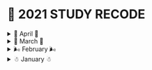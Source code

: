 # 🧾 2021  STUDY RECODE

<details>
<summary>🌼 April 🌼</summary>

#### 📖 4월 2일 
 * [초보자를 위한 리액트 200제](https://github.com/my-choe/react200)  
   * [`100` recharts로 LineChart 구현하기 1](https://github.com/my-choe/react200/commit/e14943d4c4e52856cb6bfaefee59029b1f77e568)

</details>

<details>
<summary>🌱 March 🌱</summary>
#### 📖 3월 31일 
 * [초보자를 위한 리액트 200제](https://github.com/my-choe/react200)  
    * [`099` 서울시 유동인구데이터 사용하기4 - axios로 api 호출하기](https://github.com/my-choe/react200/commit/12b0f042bd6c5b534570a28269aa4602f9e910ba)

#### 📖 3월 30일 
 * [초보자를 위한 리액트 200제](https://github.com/my-choe/react200)  
    * [`096` 서울시 유동인구 데이터 사용하기 1 - 리스트 페이지 만들기](https://github.com/my-choe/react200/commit/7604fe42e79e8570dbf61d902efd4dc797c901d0)


#### 📖 3월 24일 
 * [초보자를 위한 리액트 200제](https://github.com/my-choe/react200)  
    * [`072` submit이벤트 사용하기(onSubmit)](https://github.com/my-choe/react200/commit/c715298ca4b0f360649f78e4b7030fa9a2239e74)
    * [`073` Ref 사용하기](https://github.com/my-choe/react200/commit/c8517262fd3ba7dac9decd22a9c7a4fe0cc6410e)
    * [`074` 커링함수 구현하기](https://github.com/my-choe/react200/commit/038664a0bab3cd0451816e17469e793759f5808b)
    * [`075` 하이오더 컴포넌트 구현하기](https://github.com/my-choe/react200/commit/a643fb871bf2fb47e3bf196503a19d2265d56c14)
    * [`076` 컨텍스트 api 사용하기](https://github.com/my-choe/react200/commit/4d5d1cc98585b6bd96f9d869b049cd2c49db31c7)
    * [`077` 컨텍스트로 부모 데이터 변경하기](https://github.com/my-choe/react200/commit/b98fbca7a327153cc67940b4824ffb89044e2a8c)
    * [`078` redux 리듀서로 스토어 생성하기](https://github.com/my-choe/react200/commit/933b0d6d9429e292e87545cfae00b8528956a8a0)
    * [`079` redux 스토어 상속과 디스패치 함수 실행하기](https://github.com/my-choe/react200/commit/54bee7df2229375860a8524fdb0a2cd40903a43e)
    * [`080` redux 리듀서에서 스토어 데이터 변경하기](https://github.com/my-choe/react200/commit/1702e3d9ad82eb92b6c0478dcc177abebe92f538)
    * [`081` react-redux로 스토어 상속하기](https://github.com/my-choe/react200/commit/f19875ecf69554766230d1ad4bbded151a1e3114)
    * [`082` react-redux로 스토어 데이터 사용하기](https://github.com/my-choe/react200/commit/ee4074c0d02ae5035c29a5e6dcb437458789898c)
    * [`083` react-redux로 스토어 데이터 변경하기](https://github.com/my-choe/react200/commit/724f8e2f476b569c50898358b8c3bc27434a04c4)
    * [`084` redux 미들웨어 사용하기](https://github.com/my-choe/react200/commit/262420b0f41098356af6cdd632773fe7c6bee409)
 
#### 📖 3월 23일 
 * [초보자를 위한 리액트 200제](https://github.com/my-choe/react200)  
    * [`051` reactstrap Popovers 사용하기](https://github.com/my-choe/react200/commit/9ea437cb7ced05ce1684acb8568e4becad3d693b)
    * [`052` reactstrap Progress 사용하기](https://github.com/my-choe/react200/commit/133be8c53760fc8ff6aa8e48fbb74897d3ffb2c1)
    * [`053` reactstrap Spinner 사용하기](https://github.com/my-choe/react200/commit/304628b972339a1cd450d46b2c8b0e4023f94146)
    * [`054` reactstrap Table 사용하기](https://github.com/my-choe/react200/commit/95ac034868d3b1e08b6e35dff0c0f5f3290a172a)
    * [`055` reactstrap Tab 사용하기](https://github.com/my-choe/react200/commit/399609f3e5a513ae2fe6908c61e46f3b55312d4c)
    * [`056` sweetalert2 Basic 사용하기](https://github.com/my-choe/react200/commit/772c671115c2021376231a21d7d4a80ce1a6a924)
    * [`057` sweetalert2 position 사용하기](https://github.com/my-choe/react200/commit/d54771021b87e51f87eb59260d07905d494d1940)
    * [`058` sweetalert2 confirm 사용하기](https://github.com/my-choe/react200/commit/817515e8a22ba614c407300e4103bca371f0b8a1)
    * [`059` fetch get 호출하기](https://github.com/my-choe/react200/commit/5a1fcb2ce9c2fdf15569656d994ce0f86e3779b2)
    * [`060` fetch post 호출하기](https://github.com/my-choe/react200/commit/d775b1a7b183d310777d7959e15fc9357ff75fbd)
    * [`061` axios get 사용하기](https://github.com/my-choe/react200/commit/31e48e7155af6caf603629700c931951f06cab1e)
    * [`062` axios post 사용하기](https://github.com/my-choe/react200/commit/1319a638121755dec929239d7fd5f24074a5958c)
    * [`063` 콜백 함수 사용하기](https://github.com/my-choe/react200/commit/26079244316f7ea634651471a3ba0456167f417e)
    * [`064` Promise then 사용하기](https://github.com/my-choe/react200/commit/f7b805c0b608bb44235302bee8079d6c17caa7cd)
    * [`065` Promise catch 사용하기](https://github.com/my-choe/react200/commit/35fe8c3c17b007ca70d3c251ba52eef5e7ba2c1b)
    * [`066` click이벤트 사용하기(onClick)](https://github.com/my-choe/react200/commit/12267432508372c3c19f8674a82d3299fd819d62)
    * [`067` change이벤트 사용하기(onChange)](https://github.com/my-choe/react200/commit/7af383f1f4def1a445505bf0a2f0bb17140db093)
    * [`068` mousemove 이벤트 사용하기(onMouseMove)](https://github.com/my-choe/react200/commit/22a0bc5e5e9d886fcc1faf0719964c3a6d7a1ec9)
    * [`069` mouseover 이벤트 사용하기(onMouseOver)](https://github.com/my-choe/react200/commit/47cf2ab9a670304895e537f5d35d177acff44b21)
    * [`070` mouseout 이벤트 사용하기(onMouseOut)](https://github.com/my-choe/react200/commit/30059a8658854ee0cfc5edad2c0e9412b9c7824f)
    * [`071` key 이벤트 사용하기(onKeyDown, onKeyPress, onKeyUp)](https://github.com/my-choe/react200/commit/867be1ce976fde739cdc26efbf9b0c97965ecf59)

* [Centos8 Linux](https://github.com/my-choe/TIL/tree/main/Linux/Centos8)
  * [01. 가상머신&VMWare](https://github.com/my-choe/TIL/blob/main/Linux/Centos8/01_%EA%B0%80%EC%83%81%EB%A8%B8%EC%8B%A0%26VMWare.md)
  * [02. CentosOS Linux](https://github.com/my-choe/TIL/blob/main/Linux/Centos8/02_CentOS_Linux.md)
  * [03. 필수개념과 명령어(사용자와 그룹&링크)](https://github.com/my-choe/TIL/blob/main/Linux/Centos8/03_%ED%95%84%EC%88%98%EA%B0%9C%EB%85%90%EA%B3%BC_%EB%AA%85%EB%A0%B9%EC%96%B4(%EC%82%AC%EC%9A%A9%EC%9E%90%EC%99%80_%EA%B7%B8%EB%A3%B9%26%EB%A7%81%ED%81%AC).md)
  * [04. 필수개념과 명령어(RPM&DNF)](https://github.com/my-choe/TIL/blob/main/Linux/Centos8/04_%ED%95%84%EC%88%98%EA%B0%9C%EB%85%90%EA%B3%BC_%EB%AA%85%EB%A0%B9%EC%96%B4(RPM%26DNF).md)
  * [05. 필수개념과 명령어(파일&Cron과At)](https://github.com/my-choe/TIL/blob/main/Linux/Centos8/05_%ED%95%84%EC%88%98%EA%B0%9C%EB%85%90%EA%B3%BC_%EB%AA%85%EB%A0%B9%EC%96%B4(%ED%8C%8C%EC%9D%BC%26Cron%EA%B3%BCAt).md)
  * [06. 필수개념과 명령어(네트워크)](https://github.com/my-choe/TIL/blob/main/Linux/Centos8/06_%ED%95%84%EC%88%98%EA%B0%9C%EB%85%90%EA%B3%BC_%EB%AA%85%EB%A0%B9%EC%96%B4(%EB%84%A4%ED%8A%B8%EC%9B%8C%ED%81%AC).md)
  * [07. 필수개념과 명령어(검색,프로세스,데몬,커널컴파일)](https://github.com/my-choe/TIL/blob/main/Linux/Centos8/07_%ED%95%84%EC%88%98%EA%B0%9C%EB%85%90%EA%B3%BC_%EB%AA%85%EB%A0%B9%EC%96%B4(%EA%B2%80%EC%83%89%2C%ED%94%84%EB%A1%9C%EC%84%B8%EC%8A%A4%2C%EB%8D%B0%EB%AA%AC%2C%EC%BB%A4%EB%84%90%EC%BB%B4%ED%8C%8C%EC%9D%BC).md)
  * [08. 셸 스크립트](https://github.com/my-choe/TIL/blob/main/Linux/Centos8/08_%EC%85%B8%20%EC%8A%A4%ED%81%AC%EB%A6%BD%ED%8A%B8.md)
  * [09. 원격지 시스템 관리](https://github.com/my-choe/TIL/blob/main/Linux/Centos8/09_%EC%9B%90%EA%B2%A9%EC%A7%80_%EC%8B%9C%EC%8A%A4%ED%85%9C_%EA%B4%80%EB%A6%AC.md)
  * [10. 데이터베이스 서버](https://github.com/my-choe/TIL/blob/main/Linux/Centos8/10_%EB%8D%B0%EC%9D%B4%ED%84%B0%EB%B2%A0%EC%9D%B4%EC%8A%A4_%EC%84%9C%EB%B2%84.md)
  * [11. 웹/NFS/Samba/방화벽서버](https://github.com/my-choe/TIL/blob/main/Linux/Centos8/11_%EC%9B%B9%26NFS%26Samba%26%EB%B0%A9%ED%99%94%EB%B2%BD%EC%84%9C%EB%B2%84.md)
 
#### 📖 3월 22일 
 * [초보자를 위한 리액트 200제](https://github.com/my-choe/react200) 
    * [`043` reactstrap Fade 사용하기](https://github.com/my-choe/react200/commit/bb180a7ee0b7005f89f0b69470a3457bea63a384)
    * [`044` reactstrap Form 사용하기](https://github.com/my-choe/react200/commit/b61c55777659e9b6fd265475bf52b8035cf8bf0c)
    * [`045` reactstrap Input Group 사용하기](https://github.com/my-choe/react200/commit/ec198626b36c05bffa2dc907830c148d50bddf1c)
    * [`046` reactstrap Jumbotron 사용하기](https://github.com/my-choe/react200/commit/68f3a3eaeb35551c7ea86d3546f669ece1b061f3)
    * [`047` reactstrap List Group 사용하기](https://github.com/my-choe/react200/commit/b5af53517ad1bd4c36aac582fd35e1b99d1d2331)
    * [`048` reactstrap Modal 사용하기](https://github.com/my-choe/react200/commit/2209ce07a08b85d4e596a76472bbe6a961c2db77)
    * [`049` reactstrap Navbar 사용하기](https://github.com/my-choe/react200/commit/8e81233fc363fff227e0d1bcbc4a9d017f5b43a5)
    * [`050` reactstrap Pagination 사용하기](https://github.com/my-choe/react200/commit/29c390719aa7abc1bde70712df02a9a3a219e9ad)
 
#### 📖 3월 19일 
 * [초보자를 위한 리액트 200제](https://github.com/my-choe/react200) 
   * [`037` reactstrap Button Dropdown 사용하기](https://github.com/my-choe/react200/commit/d060056325fa6b6f509a3878354ad5f72d274eac)
   * [`038` reactstrap Button Group 사용하기](https://github.com/my-choe/react200/commit/b95ba20aa9d5aae20e3c8850ed65680646fcfb6d)
   * [`039` reactstrap Buttons 사용하기](https://github.com/my-choe/react200/commit/384e2aa76ae69ccf79e452309da67dcae61562dc)
   * [`040` reactstrap Card 사용하기](https://github.com/my-choe/react200/commit/8b29f0da625f20118c282002f784b7745c82072e)
   * [`041` reactstrap Carousel 사용하기](https://github.com/my-choe/react200/commit/f84a6e13edaad718170e8411ddbab716ddb1b983)
   * [`042` reactstrap Collapse 사용하기](https://github.com/my-choe/react200/commit/2d4ad5a5ac09452ea58ce598f3293109eabdbfac)

#### 📖 3월 18일 
 * [초보자를 위한 리액트 200제](https://github.com/my-choe/react200) 
   * [`036` reactstrap Breadcrumbs 사용하기](https://github.com/my-choe/react200/commit/c512f0786eb5fe9694422cdf484cf7da68111fcf)

#### 📖 3월 17일 
 * [초보자를 위한 리액트 200제](https://github.com/my-choe/react200) 
   * [`035` reactstrap Badge 사용하기](https://github.com/my-choe/react200/commit/444b73b1356dc30ef291d3c6766ddc60048eacac)

 #### 📖 3월 16일 
 * [초보자를 위한 리액트 200제](https://github.com/my-choe/react200)
   * [`033` map()으로 element 반환하기](https://github.com/my-choe/react200/commit/178b27af174ecb472ad1f5c0678918bd90b394ef)
   * [`034` reactstrap Alerts 사용하기](https://github.com/my-choe/react200/commit/2599dbd348f494a8ed0238b872e04f8e5f611493)
 
 #### 📖 3월 15일 
 * [초보자를 위한 리액트 200제](https://github.com/my-choe/react200)
   * [`031` hook 사용하기](https://github.com/my-choe/react200/commit/8da1c2c60c157ced7771748f1dd19de09f1a52ed)
   * [`032` Fragments 사용하기](https://github.com/my-choe/react200/commit/8a8ccbcf1fee0bc670915f12fbda1d682eebd39f)
 
#### 📖 3월 12일 
 * [초보자를 위한 리액트 200제](https://github.com/my-choe/react200)
   * [`028` PureComponent 사용하기(class형 컴포넌트)](https://github.com/my-choe/react200/commit/7468a3253b2206abc02259ad4da7b2ed668c752b)
   * [`029` shallow-equal 사용하기(class형 컴포넌트)](https://github.com/my-choe/react200/commit/7801ef626b5f905f91fdb8106a406f48354a4cef)
   * [`030` 함수형 컴포넌트 사용하기](https://github.com/my-choe/react200/commit/16a4032a5bf07504c44244c8e674a571b7e4e93f)
 
#### 📖 3월 6일 
 * [초보자를 위한 리액트 200제](https://github.com/my-choe/react200)
   * [`027` Component 사용하기(class형 컴포넌트)](https://github.com/my-choe/react200/commit/ed945d758c887a2e2d22870281b9a5eb3f3c53b5)

</details>




<details>
<summary>🌬 February 🌬</summary>
 
#### 📖 2월 24일  
 * [초보자를 위한 리액트 200제](https://github.com/my-choe/react200)
    * [`021` props를 필수 값으로 사용하기](https://github.com/my-choe/react200/commit/b9b094f9c60a9efcaada8e010802b870b7c87ffc)
    * [`022` props를 기본값으로 정의하기](https://github.com/my-choe/react200/commit/9642bca5266cc8af97d7f3bde46b7718705f10e7)
    * [`023` props의 자식 Component에 node 전달하기](https://github.com/my-choe/react200/commit/d45829dc3f4efdc0bb620dc3db72583ce24821a1)
    * [`024` state사용하기](https://github.com/my-choe/react200/commit/52dc54476d16f7ed0250284e2b59229e9ae89d87)
    * [`025` setState() 함수 사용하기](https://github.com/my-choe/react200/commit/5be47387b9862f891a7dca20967f3b2bfaf0c5f9)
    * [`026` state를 직접 변경한 후 forceUpdate() 함수 사용하기](https://github.com/my-choe/react200/commit/49cefc39775e91ee8549da8578fcecb0a8a20847)
   
#### 📖 2월 23일  
 * [초보자를 위한 리액트 200제](https://github.com/my-choe/react200)
    * [`017` props 사용하기](https://github.com/my-choe/react200/commit/0f14bb85609bd1f2505b83ad6f9b7e7a4224291b)
    * [`018` props 자료형 선언하기](https://github.com/my-choe/react200/commit/1513b7af8b3fe379e5c08d1a95e32fa5075609ae)
    * [`019` props Boolean으로 사용하기](https://github.com/my-choe/react200/commit/d39496709bd46cf35a88650696862f8fa46457c8)
    * [`020` props 객체형으로 사용하기](https://github.com/my-choe/react200/commit/1c4e86cf7e5855b8eb6c4c14d302e451856bfb9c)
   
#### 📖 2월 22일  
 * [초보자를 위한 리액트 200제](https://github.com/my-choe/react200)
   * [`010` var, let, const 사용하기](https://github.com/my-choe/react200/commit/c77cfc884d616b22f2a2540c416e69992b40f921)
   * [`011` 전개 연산자 사용하기](https://github.com/my-choe/react200/commit/1ebd8e210ce1b8dc85f90f17256a17209347c045)
   * [`012` class 사용하기](https://github.com/my-choe/react200/commit/71a848cd130d326ca975e5001cd7e7710496328e)
   * [`013` 화살표 함수 사용하기](https://github.com/my-choe/react200/commit/22e6803981ad7feb572ebf92f2275c8379fcfe1b)
   * [`014` forEach()함수 사용하기](https://github.com/my-choe/react200/commit/afdb5f917225bd71f56cea40eac680e569745a53)
   * [`015` map()함수 사용하기](https://github.com/my-choe/react200/commit/f71b02ccaaebdfc7b15fd8016c9eb58cc6092d2a)
   * [`016` jquery 사용하기](https://github.com/my-choe/react200/commit/64b68908aa381f86a3ead0f3801628cdb45f7619)
   
#### 📖 2월 20일  
 * [초보자를 위한 리액트 200제](https://github.com/my-choe/react200)
    * [`008` 생명주기 함수 shouldComponentUpdate() 사용하기](https://github.com/my-choe/react200/commit/e7bef30bfcf3079dc6d3394499c7cef1a00b2fcd)
    * [`009` 템플릿 문자열 사용하기](https://github.com/my-choe/react200/commit/3fd4b2e6351cd8f0232b5c634120ebf039afa381)

   
#### 📖 2월 18일  
 * [초보자를 위한 리액트 200제](https://github.com/my-choe/react200)
   * [`004` 생명주기 함수 render() 사용하기](https://github.com/my-choe/react200/commit/0bb38c07db288726ca5b79174c8838425d905aff)
   * [`005` 생명주기 함수 constructor(props) 사용하기](https://github.com/my-choe/react200/commit/1ed114112a76324f6c4110e9121ac41a34362394)
   * [`006` 생명주기 함수 static getDerivedStateFormProps(props, state) 사용하기](https://github.com/my-choe/react200/commit/4d5f479aff69bc9357ca1d59c6048b0aadc97c9d)
   * [`007` 생명주기 함수 componentDidMount() 사용하기](https://github.com/my-choe/react200/commit/c14bfafd063ea9eba8ec9a121e32ad46f80ad138)
   
#### 📖 2월 17일  
 * [초보자를 위한 리액트 200제](https://github.com/my-choe/react200)
   * [`001` .jsx에 html 적용하기](https://github.com/my-choe/react200/commit/5d6ab0dbabd2c6b2da3a3b8b3ad8230f4a70b997)
   * [`002` .jsx에 css 적용하기](https://github.com/my-choe/react200/commit/49a8383bb8705416a76fff2f0145ff560668d812)
   * [`003` Component 사용하기](https://github.com/my-choe/react200/commit/27f8ed62bc1c4b59f48dcc3ae0f6ab2c0f3b6b89)
   
#### 📖 2월 14일  
 * [드림코딩by앨리 자바스크립트 최신문법](https://youtu.be/36HrZHzPeuY)

#### 📖 2월 13일
 * Cleancode 주석 부분 독서

#### 📖 2월 9일
 * [Jenkins](https://github.com/my-choe/TIL/tree/main/Jenkins)
    * [0. 젠킨스란?](https://github.com/my-choe/TIL/blob/main/Jenkins/0.%20%EC%A0%A0%ED%82%A8%EC%8A%A4%EB%9E%80%3F.md)
    * [1. 젠킨스 설치](https://github.com/my-choe/TIL/blob/main/Jenkins/1.%20%EC%A0%A0%ED%82%A8%EC%8A%A4%20%EC%84%A4%EC%B9%98.md)
* [Django](https://github.com/my-choe/TIL/tree/main/Django/Django%20%EC%B4%88%EB%B3%B4%20%EA%B0%80%EC%9D%B4%EB%93%9C)
    * [Django_개념정리](https://github.com/my-choe/TIL/blob/main/Django/Django%20%EC%B4%88%EB%B3%B4%20%EA%B0%80%EC%9D%B4%EB%93%9C/Django_%EA%B0%9C%EB%85%90%EC%A0%95%EB%A6%AC.md)
    
    
 
    
#### 📖 2월 7일
 * [노마드코더 바닐라JS](https://nomadcoders.co/javascript-for-beginners/lectures/1705)
    * #3 MAKE YOUR FIRST JS APP
      * 3.5 Making a To Do List part Two
      * 3.6 Making a To Do List part Three
      * 3.7 Image Background
      * 3.8 Getting the Weather part One Geolocation
      * 3.9 Getting the Weather part Two API 
      * [완성](https://github.com/my-choe/TIL/tree/main/VanillaJS/Chrome-App)

#### 📖 2월 5일
 * [노마드코더 바닐라JS](https://nomadcoders.co/javascript-for-beginners/lectures/1705)
    * #3 MAKE YOUR FIRST JS APP
      * 3.0 Making a JS Clock part One
      * 3.1 Making a JS Clock part Two
      * 3.2 Saving the User Name part One
      * 3.3 Saving the User Name part Two
      * 3.4 Making a To Do List part One
 
#### 📖 2월 4일
 * [노마드코더 바닐라JS](https://nomadcoders.co/javascript-for-beginners/lectures/1705)
    * #2 PRACTICE
      * 2.0 Your first JS Function
      * 2.1 More Function Fun
      * 2.2 JS DOM Functions
      * 2.3 Modifying the DOM with JS
      * 2.4 Events and event handlers
      * 2.5 If, else, and, or 
      * 2.6 DOM - If else - Function practice
      * 2.7 DOM - If else - Function practice Two
 
#### 📖 2월 3일
 * [노마드코더 바닐라JS](https://nomadcoders.co/javascript-for-beginners/lectures/1705)
    * #0 INTRODUCTION
      * 0.1 🚨 Read this First 🚨
      * 0.2 Requirements
      * 0.3 What are we building
    * #1 THEORY
      * 1.0 Why JS?
      * 1.1 Super Powers of JS
      * 1.2 ES5, ES6 ES....WTF!?!?!
      * 1.3 VanillaJS
      * 1.4 Hello World with Javascript
      * 1.5 What are we learning
      * 1.6 Your first JS Variable(변수!)
      * 1.7 let, const, var
      * 1.8 Data Types on JS 
      * 1.9 Organizing Data with Arrays
      * 1.10 Organizing Data with Objects
 
#### 📖 2월 2일
 * [노마드코더 파이썬](https://nomadcoders.co/python-for-beginners/lobby)
    * #4. 2020 BONUS CLASS
      * 4.2 Dynamic URLs and Templates
      * 4.3 Forms and Query Arguments
      * 4.4 Scrapper Integration
      * 4.5 Faster Scrapper
      * 4.6 Rendering Jobs!
      * 4.7 Export Route
      * 4.8 File Download
      * 4.9 Recap
      * 4.10 Conclusions
 
#### 📖 2월 1일
 * [노마드코더 파이썬](https://nomadcoders.co/python-for-beginners/lobby)
    * #4. 2020 BONUS CLASS
      * 4.0 Welcome to 2020 Update
      * 4.1 Introduction to Flask
</details>


<details>
<summary>☃ January ☃</summary>
 
#### - 1월 31일
📖 [노마드코더 파이썬](https://nomadcoders.co/python-for-beginners/lobby)
  * #3 GET READY FOR DJANGO
    * 3.0 Django is AWESOME
    * 3.1 #args ##kwargs
    * 3.2 Intro to Object Oriented Programming
    * 3.3 Methods part One
    * 3.4 Methods part Two
    * 3.5 Extending Classes
    * 3.6 Whats Next
 
#### - 1월 30일
📖 [노마드코더 파이썬](https://nomadcoders.co/python-for-beginners/lobby)
  * [WebScrapping 완료](https://github.com/my-choe/TIL/tree/main/Python/WebScrapping)
 
#### - 1월 29일
📖 [노마드코더 파이썬](https://nomadcoders.co/python-for-beginners/lobby)
  * #2 BUILDING A JOB SCRAPPER
      * 2.8 Extracting Loctaions and Finishing up
      * 2.9 StackOverFlow Pages
 
#### - 1월 28일
📖 [노마드코더 파이썬](https://nomadcoders.co/python-for-beginners/lobby)
  * #2 BUILDING A JOB SCRAPPER
      * 2.0 What is Web Scrapping
      * 2.1 What are We Building
      * 2.2 Navigating with Python
      * 2.3 Extraction Indeed Pages
      * 2.4 Extracting Indeed Pages part Two
      * 2.5 Requesting Each Page
      * 2.6 Extracting Ttitles
      * 2.7 Extracting Companies
  
#### - 1월 27일
📖 [노마드코더 파이썬](https://nomadcoders.co/python-for-beginners/lobby)
  * #1 THEORY

#### - 1월 26일
📖 [노마드코더 파이썬](https://nomadcoders.co/python-for-beginners/lobby)
  * #0 INTRODUCTION

#### - 1월 25일
📖 [Python Basic Grammar](https://github.com/my-choe/TIL/tree/main/Python/Python_Basic_Grammar)
  * [39. class 정리 - 클래스 기본적인 사용](https://github.com/my-choe/TIL/blob/main/Python/Python_Basic_Grammar/39_class%EC%A0%95%EB%A6%AC-%ED%81%B4%EB%9E%98%EC%8A%A4_%EA%B8%B0%EB%B3%B8%EC%A0%81%EC%9D%B8_%EC%82%AC%EC%9A%A9.md)  
  * [40. class 정리 - 클래스 속성과 인스턴스 속성](https://github.com/my-choe/TIL/blob/main/Python/Python_Basic_Grammar/40_class%EC%A0%95%EB%A6%AC-%ED%81%B4%EB%9E%98%EC%8A%A4_%EC%86%8D%EC%84%B1%EA%B3%BC_%EC%9D%B8%EC%8A%A4%ED%84%B4%EC%8A%A4_%EC%86%8D%EC%84%B1.md)
  * [41. class 정리 - 상속(inheritance)](https://github.com/my-choe/TIL/blob/main/Python/Python_Basic_Grammar/41_class%EC%A0%95%EB%A6%AC-%EC%83%81%EC%86%8D(inheritance).md)
  * [42. class 정리 - 정적메소드 @classmethod와 @staticmethod의 정리](https://github.com/my-choe/TIL/blob/main/Python/Python_Basic_Grammar/42_class%20%EC%A0%95%EB%A6%AC-%EC%A0%95%EC%A0%81%EB%A9%94%EC%86%8C%EB%93%9C%40classmethod%EC%99%80_%40staticmethod%EC%9D%98_%EC%A0%95%EB%A6%AC.md)
  * [43. class 정리 - 추상클래스(abstract class)](https://github.com/my-choe/TIL/blob/main/Python/Python_Basic_Grammar/43_class%20%EC%A0%95%EB%A6%AC-%EC%B6%94%EC%83%81%ED%81%B4%EB%9E%98%EC%8A%A4(abstract_class).md)
  * [44. class 정리 - 덕 타이핑(Duck Typing)](https://github.com/my-choe/TIL/blob/main/Python/Python_Basic_Grammar/44_class%EC%A0%95%EB%A6%AC-%EB%8D%95_%ED%83%80%EC%9D%B4%ED%95%91(Duck_Typing).md)

#### - 1월 24일
📖 [Python Basic Grammar(진행중)](https://github.com/my-choe/TIL/tree/main/Python/Python_Basic_Grammar)
  * [37. Set Comprehesions(Set 표현식)](https://github.com/my-choe/TIL/blob/main/Python/Python_Basic_Grammar/37_Generator(%EC%A0%9C%EB%84%A4%EB%A0%88%EC%9D%B4%ED%84%B0).md)
  * [38. itertools 모듈과 iterable에 유용한 내장함수](https://github.com/my-choe/TIL/blob/main/Python/Python_Basic_Grammar/38_itertools%EB%AA%A8%EB%93%88%EA%B3%BC_iterable%EC%97%90_%EC%9C%A0%EC%9A%A9%ED%95%9C_%EB%82%B4%EC%9E%A5%ED%95%A8%EC%88%98.md)

#### - 1월 23일
📖 [Python Basic Grammar(진행중)](https://github.com/my-choe/TIL/tree/main/Python/Python_Basic_Grammar)
  * [36.Iterable과 Iterator](https://github.com/my-choe/TIL/blob/main/Python/Python_Basic_Grammar/36_Iterable과_Iterator.md)

#### - 1월 22일
📖 [Python Basic Grammar(진행중)](https://github.com/my-choe/TIL/tree/main/Python/Python_Basic_Grammar)
  * [30. Programmer Error - 예외처리 되지 않는 에러](https://github.com/my-choe/TIL/blob/main/Python/Python_Basic_Grammar/30_Programmer_Error_%EC%98%88%EC%99%B8%EC%B2%98%EB%A6%AC_%EB%90%98%EC%A7%80_%EC%95%8A%EB%8A%94_%EC%97%90%EB%9F%AC.md)
  * [31.EAFP - 허락보다 용서구하는 것이 쉽다.](https://github.com/my-choe/TIL/blob/main/Python/Python_Basic_Grammar/31_EAFP_%ED%97%88%EB%9D%BD%EB%B3%B4%EB%8B%A4_%EC%9A%A9%EC%84%9C%EA%B5%AC%ED%95%98%EB%8A%94_%EA%B2%83%EC%9D%B4_%EC%89%BD%EB%8B%A4.md)
  * [32.OS별 처리](https://github.com/my-choe/TIL/blob/main/Python/Python_Basic_Grammar/32_OS%EB%B3%84_%EC%B2%98%EB%A6%AC.md)
  * [33.List Comprehesions(리스트 표현식)) 흐름과 Exception Handling](https://github.com/my-choe/TIL/blob/main/Python/Python_Basic_Grammar/33_List_Comprehesions(%EB%A6%AC%EC%8A%A4%ED%8A%B8_%ED%91%9C%ED%98%84%EC%8B%9D).md)
  * [34.Set Comprehesions(Set 표현식)](https://github.com/my-choe/TIL/blob/main/Python/Python_Basic_Grammar/34_Set_Comprehesions(Set_%ED%91%9C%ED%98%84%EC%8B%9D).md)
  * [35.Dictionary Comprehesions(Dictionary 표현식)](https://github.com/my-choe/TIL/blob/main/Python/Python_Basic_Grammar/35_Dictionary_Comprehesions(Dictionary_%ED%91%9C%ED%98%84%EC%8B%9D).md)
  
#### - 1월 21일
📖 [Python Basic Grammar(진행중)](https://github.com/my-choe/TIL/tree/main/Python/Python_Basic_Grammar)
  * [29.Exception(예외) 흐름과 Exception Handling](https://github.com/my-choe/TIL/blob/main/Python/Python_Basic_Grammar/29_Exception(%EC%98%88%EC%99%B8)%ED%9D%90%EB%A6%84%EA%B3%BC_Exception_Handling.md)

#### - 1월 20일
📖 [Python Basic Grammar(진행중)](https://github.com/my-choe/TIL/tree/main/Python/Python_Basic_Grammar)
  * [22. Docstring(문서화)](https://github.com/my-choe/TIL/blob/main/Python/Python_Basic_Grammar/22_Docstring(%EB%AC%B8%EC%84%9C%ED%99%94).md)
  * [23. shebang](https://github.com/my-choe/TIL/blob/main/Python/Python_Basic_Grammar/23_shebang.md)
  * [24. 함수의 인자(Argument) 전달](https://github.com/my-choe/TIL/blob/main/Python/Python_Basic_Grammar/24_%ED%95%A8%EC%88%98%EC%9D%98_%EC%9D%B8%EC%9E%90(Argument)%EC%A0%84%EB%8B%AC.md)
  * [25. 함수 인자(Arguments)](https://github.com/my-choe/TIL/blob/main/Python/Python_Basic_Grammar/25_%ED%95%A8%EC%88%98%EC%9D%B8%EC%9E%90(Arguments).md)
  * [26. Python(파이썬)의 타입 시스템](https://github.com/my-choe/TIL/blob/main/Python/Python_Basic_Grammar/26_Python%EC%9D%98_%ED%83%80%EC%9E%85_%EC%8B%9C%EC%8A%A4%ED%85%9C.md)
  * [27. 변수 scope](https://github.com/my-choe/TIL/blob/main/Python/Python_Basic_Grammar/27_%EB%B3%80%EC%88%98_scope.md)
  * [28. 모든 것은 객체다.](https://github.com/my-choe/TIL/blob/main/Python/Python_Basic_Grammar/28_%EB%AA%A8%EB%93%A0_%EA%B2%83%EC%9D%80_%EA%B0%9D%EC%B2%B4%EB%8B%A4.md)

#### - 1월 19일
📖 [Python Basic Grammar(진행중)](https://github.com/my-choe/TIL/tree/main/Python/Python_Basic_Grammar)
  * [21. Command line Arguments](https://github.com/my-choe/TIL/blob/main/Python/Python_Basic_Grammar/21_Command_line_Arguments.md)
  
#### - 1월 18일
📖 [Python Basic Grammar(진행중)](https://github.com/my-choe/TIL/tree/main/Python/Python_Basic_Grammar)
  * [14. tuple(튜플)](https://github.com/my-choe/TIL/blob/main/Python/Python_Basic_Grammar/14_tuple(%ED%8A%9C%ED%94%8C).md)
  * [15. Dictionary(딕셔너리)](https://github.com/my-choe/TIL/blob/main/Python/Python_Basic_Grammar/15_Dictionary(%EB%94%95%EC%85%94%EB%84%88%EB%A6%AC).md)
  * [16. set(집합)](https://github.com/my-choe/TIL/blob/main/Python/Python_Basic_Grammar/16_set(%EC%A7%91%ED%95%A9).md)
  * [17. for in 반복문, Range, enumerate](https://github.com/my-choe/TIL/blob/main/Python/Python_Basic_Grammar/17_for_in_%EB%B0%98%EB%B3%B5%EB%AC%B8_Range_enumerate.md)
  * [18. module(모듈)](https://github.com/my-choe/TIL/blob/main/Python/Python_Basic_Grammar/18_module(%EB%AA%A8%EB%93%88).md)
  * [19. function(함수)](https://github.com/my-choe/TIL/blob/main/Python/Python_Basic_Grammar/19_function(%ED%95%A8%EC%88%98).md)
  * [20. module import와 실행](https://github.com/my-choe/TIL/blob/main/Python/Python_Basic_Grammar/20_module_import%EC%99%80_%EC%8B%A4%ED%96%89.md) 

#### - 1월 17일
📖 [Python Basic Grammar(진행중)](https://github.com/my-choe/TIL/tree/main/Python/Python_Basic_Grammar)
 * [11. List(3) - 리스트 반복 & 리스트 관련 메소드](https://github.com/my-choe/TIL/blob/main/Python/Python_Basic_Grammar/11_List(3)_%EB%A6%AC%EC%8A%A4%ED%8A%B8%EB%B0%98%EB%B3%B5_%EB%A6%AC%EC%8A%A4%ED%8A%B8_%EA%B4%80%EB%A0%A8_%EB%A9%94%EC%86%8C%EB%93%9C.md)
  * [12. List(4) - 리스트 원소 추가, 삭제](https://github.com/my-choe/TIL/blob/main/Python/Python_Basic_Grammar/12_List(4)_%EB%A6%AC%EC%8A%A4%ED%8A%B8%EC%9B%90%EC%86%8C_%EC%B6%94%EA%B0%80%EC%82%AD%EC%A0%9C.md)
  * [13. List(5) - 리스트 정렬](https://github.com/my-choe/TIL/blob/main/Python/Python_Basic_Grammar/13_List(5)_%EB%A6%AC%EC%8A%A4%ED%8A%B8_%EC%A0%95%EB%A0%AC.md)
  
#### - 1월 16일
📖 [Python Basic Grammar(진행중)](https://github.com/my-choe/TIL/tree/main/Python/Python_Basic_Grammar)
 * [08. List(1) - 리스트란, 리스트 사용](https://github.com/my-choe/TIL/blob/main/Python/Python_Basic_Grammar/08_List(1)_%EB%A6%AC%EC%8A%A4%ED%8A%B8%EB%9E%80_%EB%A6%AC%EC%8A%A4%ED%8A%B8%20%EC%82%AC%EC%9A%A9.md)
 * [09. List(2) - 리스트인덱싱 & 리스트슬라이싱](https://github.com/my-choe/TIL/blob/main/Python/Python_Basic_Grammar/09_List(2)_%EB%A6%AC%EC%8A%A4%ED%8A%B8%EC%9D%B8%EB%8D%B1%EC%8B%B1_%EB%A6%AC%EC%8A%A4%ED%8A%B8%EC%8A%AC%EB%9D%BC%EC%9D%B4%EC%8B%B1.md)
 * [10. 얕은 복사(shallow copy)와 깊은 복사(deep copy)](https://github.com/my-choe/TIL/blob/main/Python/Python_Basic_Grammar/10_%EC%96%95%EC%9D%80%EB%B3%B5%EC%82%AC%EC%99%80_%EA%B9%8A%EC%9D%80%EB%B3%B5%EC%82%AC.md)


#### - 1월 15일
📖 [Markdown Guide](https://github.com/my-choe/TIL/blob/main/Git/Github/MarkdownGuide.md)<br/>
📖 [Python Basic Grammar(진행중)](https://github.com/my-choe/TIL/tree/main/Python/Python_Basic_Grammar)
  * [01. 기본문법(들여쓰기, 주석, 세미콜론)](https://github.com/my-choe/TIL/blob/main/Python/Python_Basic_Grammar/01_%EA%B8%B0%EB%B3%B8%EB%AC%B8%EB%B2%95(%EB%93%A4%EC%97%AC%EC%93%B0%EA%B8%B0%2C%20%EC%A3%BC%EC%84%9D%2C%20%EC%84%B8%EB%AF%B8%EC%BD%9C%EB%A1%A0).md)<br/>
  * [02. import 기본라이브러리](https://github.com/my-choe/TIL/blob/main/Python/Python_Basic_Grammar/02_import%20%EA%B8%B0%EB%B3%B8%EB%9D%BC%EC%9D%B4%EB%B8%8C%EB%9F%AC%EB%A6%AC.md)
  * [03. Scalar 타입(int, float, None, bool)](https://github.com/my-choe/TIL/blob/main/Python/Python_Basic_Grammar/03_Scalar%20%ED%83%80%EC%9E%85(int%2C%20float%2C%20None%2C%20bool).md)
  * [04. 관계연산자&조건절](https://github.com/my-choe/TIL/blob/main/Python/Python_Basic_Grammar/04_%EA%B4%80%EA%B3%84%EC%97%B0%EC%82%B0%EC%9E%90_%EC%A1%B0%EA%B1%B4%EC%A0%88.md)
  * [05. while 반복문](https://github.com/my-choe/TIL/blob/main/Python/Python_Basic_Grammar/05_while%20%EB%B0%98%EB%B3%B5%EB%AC%B8.md)
  * [06. String](https://github.com/my-choe/TIL/blob/main/Python/Python_Basic_Grammar/06_String.md)
  * [07. Bytes](https://github.com/my-choe/TIL/blob/main/Python/Python_Basic_Grammar/07_Bytes.md)
  
#### - 1월 14일
📖 [Python_Basic_Grammar](https://github.com/my-choe/TIL/tree/main/Python/Python_Basic_Grammar)

#### - 1월 12일
📖 [DesignPatterns>  Structral Patterns](https://github.com/my-choe/study-record/blob/main/my-choe/2021/01/%5B0109%5D%20DesignPatterns.md)

#### - 1월 9일
📖 [DesignPatterns>  Creational Patterns](https://github.com/my-choe/study-record/blob/main/my-choe/2021/01/%5B0109%5D%20DesignPatterns.md)

#### - 1월 8일
📖 [독서::CleanCode](https://github.com/my-choe/study-record/blob/main/my-choe/2021/01/%5B0108%5D%20CleanCode.md)

#### - 1월 7일
📖  [독서::CleanCode](https://github.com/my-choe/study-record/blob/main/my-choe/2021/01/%5B0107%5D%20CleanCode.md)

#### - 1월 6일
📖  [Python Virtualenv](https://github.com/my-choe/TIL/blob/main/python/virtualenv.md)

</details>
